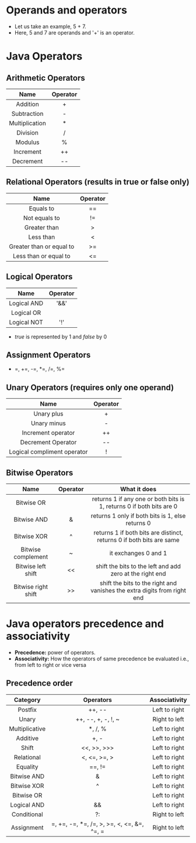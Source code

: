 # Operands and operators

- Let us take an example, 5 + 7.
- Here, 5 and 7 are operands and '+' is an operator.

# Java Operators

## Arithmetic Operators

|      Name      | Operator |
|:--------------:|:--------:|
|    Addition    |    +     |
|  Subtraction   |    -     |
| Multiplication |    *     |
|    Division    |    /     |
|    Modulus     |    %     |
|   Increment    |    ++    |
|   Decrement    |    --    |

## Relational Operators (results in true or false only)

|           Name            | Operator  |
|:-------------------------:|:---------:|
|         Equals to         |    ==     |
|       Not equals to       |    !=     |
|       Greater than        |     >     |
|         Less than         |     <     |
| Greater than or equal to  |    >=     |
|   Less than or equal to   |    <=     |

## Logical Operators

|    Name     | Operator |
|:-----------:|:--------:|
| Logical AND |   '&&'   |
| Logical OR  |          |
| Logical NOT |   '!'    |

- _true_ is represented by 1 and _false_ by 0

## Assignment Operators

- =, +=, -=, *=, /=, %=

## Unary Operators (requires only one operand)
|             Name             | Operator  |
|:----------------------------:|:---------:|
|          Unary plus          |     +     |
|         Unary minus          |     -     |
|      Increment operator      |    ++     |
|      Decrement Operator      |    --     |
| Logical compliment operator  |     !     |

## Bitwise Operators

|        Name         | Operator |                               What it does                               |
|:-------------------:|:--------:|:------------------------------------------------------------------------:|
|     Bitwise OR      |          |   returns 1 if any one or both bits is 1, returns 0 if both bits are 0   |
|     Bitwise AND     |    &     |             returns 1 only if both bits is 1, else returns 0             |
|     Bitwise XOR     |    ^     |   returns 1 if both bits are distinct, returns 0 if both bits are same   |
| Bitwise complement  |    ~     |                           it exchanges 0 and 1                           |
| Bitwise left shift  |    <<    |         shift the bits to the left and add zero at the right end         |
| Bitwise right shift |    >>    | shift the bits to the right and vanishes the extra digits from right end |

# Java operators precedence and associativity

- **Precedence:** power of operators.
- **Associativity:** How the operators of same precedence be evaluated i.e., from left to right or vice versa

## Precedence order

|    Category    |                 Operators                  | Associativity |
|:--------------:|:------------------------------------------:|:-------------:|
|    Postfix     |                   ++, --                   | Left to right |
|     Unary      |             ++, --, +, -, !, ~             | Right to left |
| Multiplicative |                  *, /, %                   | Left to right |
|    Additive    |                    +, -                    | Left to right |
|     Shift      |                <<, >>, >>>                 | Left to right |
|   Relational   |                <, <=, >=, >                | Left to right |
|    Equality    |                   ==, !=                   | Left to right |
|  Bitwise AND   |                     &                      | Left to right |
|  Bitwise XOR   |                     ^                      | Left to right |
|   Bitwise OR   |                                            | Left to right |
|  Logical AND   |                     &&                     | Left to right |
|  Conditional   |                     ?:                     | Right to left |
|   Assignment   | =, +=, -=, *=, /=, >, >=, <, <=, &=, ^=, = | Right to left |
